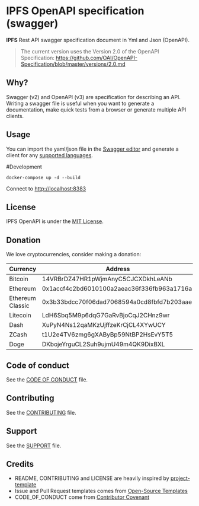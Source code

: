 # IPFS OpenAPI specification (swagger)

**IPFS** Rest API swagger specification document in Yml and Json (OpenAPI).

> The current version uses the Version 2.0 of the OpenAPI Specification:
> https://github.com/OAI/OpenAPI-Specification/blob/master/versions/2.0.md

## Why?

Swagger (v2) and OpenAPI (v3) are specification for describing an API. Writing a swagger file is useful when you want to generate a documentation, make quick tests from a browser or generate multiple API clients.

## Usage

You can import the yaml/json file in the [Swagger editor](http://editor.swagger.io/) and generate a client for any [supported languages](https://swagger.io/open-source-integrations/).

#Development 
```
docker-compose up -d --build
```

Connect to [http://localhost:8383]([http://localhost:8383])

## License

IPFS OpenAPI is under the [MIT License](LICENSE.md).

## Donation

We love cryptocurrencies, consider making a donation:

| Currency         | Address                                    |
| ---------------- | ------------------------------------------ |
| Bitcoin          | 14VRBrDZ47HR1pWjmAnyC5CJCXDkhLeANb         |
| Ethereum         | 0x1accf4c2bd6010100a2aeac36f336fb963a1716a |
| Ethereum Classic | 0x3b33bdcc70f06dad7068594a0cd8fbfd7b203aae |
| Litecoin         | LdH6Sbq5M9p6dqG7GaRvBjoCqJ2CHnz9wr         |
| Dash             | XuPyN4Ns12qaMKzUjffzeKrCjCL4XYwUCY         |
| ZCash            | t1U2e4TV6zmg6gXAByBp59NtBP2HsEvY5T5        |
| Doge             | DKbojeYrguCL2Suh9ujmU49m4QK9DixBXL         |

## Code of conduct

See the [CODE OF CONDUCT](CODE_OF_CONDUCT.md) file.

## Contributing

See the [CONTRIBUTING](CONTRIBUTING.md) file.


## Support

See the [SUPPORT](SUPPORT.md) file.

## Credits

- README, CONTRIBUTING and LICENSE are heavily inspired by [project-template](https://github.com/mnapoli/project-template)
- Issue and Pull Request templates comes from [Open-Source Templates](https://www.talater.com/open-source-templates/#/)
- CODE_OF_CONDUCT come from [Contributor Covenant](https://www.contributor-covenant.org)
